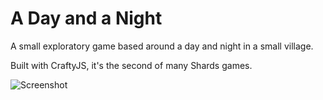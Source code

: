 A Day and a Night
=================

A small exploratory game based around a day and night in a small village.

Built with CraftyJS, it's the second of many Shards games.

![Screenshot](http://deengames.com/wp-content/uploads/2014/02/day-and-a-night-0.2.png)
